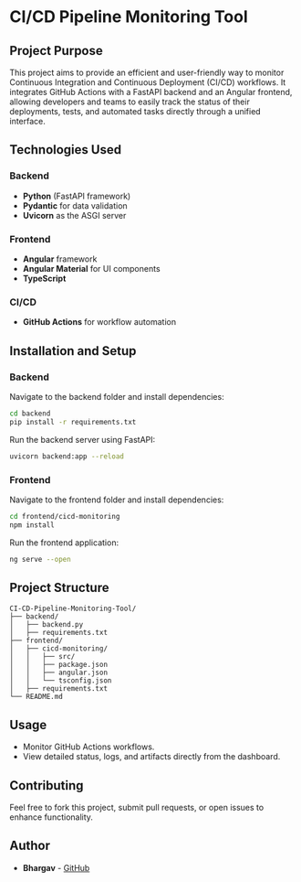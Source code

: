 
# CI/CD Pipeline Monitoring Tool

## Project Purpose
This project aims to provide an efficient and user-friendly way to monitor Continuous Integration and Continuous Deployment (CI/CD) workflows. It integrates GitHub Actions with a FastAPI backend and an Angular frontend, allowing developers and teams to easily track the status of their deployments, tests, and automated tasks directly through a unified interface.

## Technologies Used

### Backend
- **Python** (FastAPI framework)
- **Pydantic** for data validation
- **Uvicorn** as the ASGI server

### Frontend
- **Angular** framework
- **Angular Material** for UI components
- **TypeScript**

### CI/CD
- **GitHub Actions** for workflow automation

## Installation and Setup

### Backend
Navigate to the backend folder and install dependencies:

```bash
cd backend
pip install -r requirements.txt
```

Run the backend server using FastAPI:

```bash
uvicorn backend:app --reload
```

### Frontend
Navigate to the frontend folder and install dependencies:

```bash
cd frontend/cicd-monitoring
npm install
```

Run the frontend application:

```bash
ng serve --open
```

## Project Structure
```
CI-CD-Pipeline-Monitoring-Tool/
├── backend/
│   ├── backend.py
│   ├── requirements.txt
├── frontend/
│   ├── cicd-monitoring/
│   │   ├── src/
│   │   ├── package.json
│   │   ├── angular.json
│   │   └── tsconfig.json
│   ├── requirements.txt
└── README.md
```

## Usage
- Monitor GitHub Actions workflows.
- View detailed status, logs, and artifacts directly from the dashboard.

## Contributing
Feel free to fork this project, submit pull requests, or open issues to enhance functionality.

## Author
- **Bhargav** - [GitHub](https://github.com/bhargav9499)
